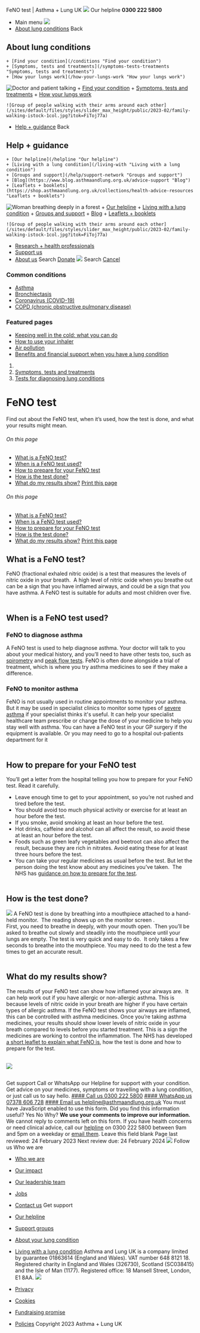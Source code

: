 
FeNO test | Asthma + Lung UK
 [![](/themes/custom/asthma-lung-uk/images/aluk-logo.png)](/ "Homepage")
 Our helpline **0300 222 5800**
* Main menu
![](/wingsuit/asthma-lung-uk/images/aluk-logo.png)
* [About lung conditions](#about "About lung conditions")
 Back
 
## About lung conditions
	+ [Find your condition](/conditions "Find your condition")
	+ [Symptoms, tests and treatments](/symptoms-tests-treatments "Symptoms, tests and treatments")
	+ [How your lungs work](/how-your-lungs-work "How your lungs work")
![Doctor and patient talking](/sites/default/files/styles/slider_max_height/public/2023-02/119589.jpg?itok=IfMKqhqJ)
	+ [Find your condition](/conditions)
	+ [Symptoms, tests and treatments](/symptoms-tests-treatments)
	+ [How your lungs work](/how-your-lungs-work)
	
	
	![Group of people walking with their arms around each other](/sites/default/files/styles/slider_max_height/public/2023-02/family-walking-istock-1col.jpg?itok=FiToj77a)
* [Help + guidance](#get-support "Help + guidance")
 Back
 
## Help + guidance
	+ [Our helpline](/helpline "Our helpline")
	+ [Living with a lung condition](/living-with "Living with a lung condition")
	+ [Groups and support](/help/support-network "Groups and support")
	+ [Blog](https://www.blog.asthmaandlung.org.uk/advice-support "Blog")
	+ [Leaflets + booklets](https://shop.asthmaandlung.org.uk/collections/health-advice-resources "Leaflets + booklets")
![Woman breathing deeply in a forest](/sites/default/files/styles/slider_max_height/public/2023-02/A%2BLUK%20Generic73.jpg?itok=IY-jWei3)
	+ [Our helpline](/helpline)
	+ [Living with a lung condition](/living-with)
	+ [Groups and support](/help/support-network)
	+ [Blog](https://www.blog.asthmaandlung.org.uk/advice-support)
	+ [Leaflets + booklets](https://shop.asthmaandlung.org.uk/collections/health-advice-resources "Leaflets and booklets about lung conditions")
	
	
	![Group of people walking with their arms around each other](/sites/default/files/styles/slider_max_height/public/2023-02/family-walking-istock-1col.jpg?itok=FiToj77a)
* [Research + health professionals](/research-health-professionals "Research + health professionals")
* [Support us](/support-us "Support us")
* [About us](/about-us "About us")
Search
[Donate](https://action.asthmaandlung.org.uk/page/99720/donate/1?ea_tracking_id=General_WebsiteALUK_Header_Regular "Donate") 
 [![](/themes/custom/asthma-lung-uk/images/aluk-logo.png)](/ "Homepage")
Search
[Cancel](#)
### Common conditions
* [Asthma](/conditions/asthma)
* [Bronchiectasis](/conditions/bronchiectasis)
* [Coronavirus (COVID-19)](/conditions/coronavirus)
* [COPD (chronic obstructive pulmonary disease)](/conditions/copd-chronic-obstructive-pulmonary-disease)
### Featured pages
* [Keeping well in the cold: what you can do](/living-with/cold-weather)
* [How to use your inhaler](/living-with/inhaler-videos)
* [Air pollution](/living-with/air-pollution)
* [Benefits and financial support when you have a lung condition](/living-with/benefits)
1. 
3. [Symptoms, tests and treatments](/symptoms-tests-treatments)
5. [Tests for diagnosing lung conditions](/symptoms-tests-treatments/tests)
# FeNO test
Find out about the FeNO test, when it’s used, how the test is done, and what your results might mean.
###### On this page
* [What is a FeNO test?](#what-is-a-feno-test-)
* [When is a FeNO test used?](#when-is-a-feno-test-used-)
* [How to prepare for your FeNO test](#how-to-prepare-for-your-feno-test-)
* [How is the test done?](#how-is-the-test-done)
* [What do my results show?](#what-do-my-results-show-)
[Print this page](javascript:window.print();) 
###### On this page
* [What is a FeNO test?](#what-is-a-feno-test-)
* [When is a FeNO test used?](#when-is-a-feno-test-used-)
* [How to prepare for your FeNO test](#how-to-prepare-for-your-feno-test-)
* [How is the test done?](#how-is-the-test-done)
* [What do my results show?](#what-do-my-results-show-)
[Print this page](javascript:window.print();) 
## What is a FeNO test?
FeNO (fractional exhaled nitric oxide) is a test that measures the levels of nitric oxide in your breath. 
A high level of nitric oxide when you breathe out can be a sign that you have inflamed airways, and could be a sign that you have asthma.
A FeNO test is suitable for adults and most children over five.   
 
## When is a FeNO test used?
### FeNO to diagnose asthma
A FeNO test is used to help diagnose asthma.
Your doctor will talk to you about your medical history, and you’ll need to have other tests too, such as [spirometry](https://www.blf.org.uk/support-for-you/breathing-tests/spirometry-and-reversibility) and [peak flow tests](https://www.blf.org.uk/support-for-you/breathing-tests/peak-flow).
FeNO is often done alongside a trial of treatment, which is where you try asthma medicines to see if they make a difference.
### FeNO to monitor asthma
FeNO is not usually used in routine appointments to monitor your asthma. But it may be used in specialist clinics to monitor some types of [severe asthma](https://www.asthma.org.uk/advice/severe-asthma/what-is-severe-asthma/) if your specialist thinks it's useful.
It can help your specialist healthcare team prescribe or change the dose of your medicine to help you stay well with asthma.
You can have a FeNO test in your GP surgery if the equipment is available. Or you may need to go to a hospital out-patients department for it  
 
## How to prepare for your FeNO test
You’ll get a letter from the hospital telling you how to prepare for your FeNO test. Read it carefully.
* Leave enough time to get to your appointment, so you’re not rushed and tired before the test.
* You should avoid too much physical activity or exercise for at least an hour before the test.
* If you smoke, avoid smoking at least an hour before the test.
* Hot drinks, caffeine and alcohol can all affect the result, so avoid these at least an hour before the test.
* Foods such as green leafy vegetables and beetroot can also affect the result, because they are rich in nitrates. Avoid eating these for at least three hours before the test.
* You can take your regular medicines as usual before the test. But let the person doing the test know about any medicines you’ve taken.
 The NHS has [guidance on how to prepare for the test](https://www.england.nhs.uk/aac/wp-content/uploads/sites/50/2021/08/Asthma-FeNO_Aac-Flyer-Design_DRAFT_v82.pdf-FINAL-no-watermarks.pdf).  
 
## How is the test done?
![](/themes/custom/asthma-lung-uk/images/slash-forward-blue.png)
A FeNO test is done by breathing into a mouthpiece attached to a hand-held monitor.  The reading shows up on the monitor screen .  
First, you need to breathe in deeply, with your mouth open.  Then you’ll be asked to breathe out slowly and steadily into the mouthpiece until your lungs are empty.
The test is very quick and easy to do.  It only takes a few seconds to breathe into the mouthpiece.
You may need to do the test a few times to get an accurate result.   
 
 
## What do my results show?
The results of your FeNO test can show how inflamed your airways are.  It can help work out if you have allergic or non-allergic asthma.
This is because levels of nitric oxide in your breath are higher if you have certain types of allergic asthma.
If the FeNO test shows your airways are inflamed, this can be controlled with asthma medicines. Once you’re taking asthma medicines, your results should show lower levels of nitric oxide in your breath compared to levels before you started treatment. This is a sign the medicines are working to control the inflammation.
The NHS has developed [a short leaflet to explain what FeNO is](https://www.england.nhs.uk/aac/wp-content/uploads/sites/50/2021/08/Asthma-FeNO_Aac-Flyer-Design_DRAFT_v82.pdf-FINAL-no-watermarks.pdf), how the test is done and how to prepare for the test.  
 
 
![](/themes/custom/asthma-lung-uk/images/slash-forward.png)
## 
 Get support
Call or WhatsApp our Helpline for support with your condition. Get advice on your medicines, symptoms or travelling with a lung condition, or just call us to say hello.
[#### Call us
 0300 222 5800](tel:+443002225800)
[#### WhatsApp us
 07378 606 728](https://wa.me/447378606728)
[#### Email us
 helpline@asthmaandlung.org.uk](mailto:helpline@asthmaandlung.org.uk)
You must have JavaScript enabled to use this form.
Did you find this information useful?
Yes
No
Why?
**We use your comments to improve our information.** We cannot reply to comments left on this form. If you have health concerns or need clinical advice, call our [helpline](/helpline) on 0300 222 5800 between 9am and 5pm on a weekday or [email them](/helpline).
Leave this field blank
Page last reviewed: 
24 February 2023
Next review due: 
24 February 2024
 [![](/sites/default/files/2023-01/footer-logo%20%281%29.png)](/ "Homepage")
Follow us
 Who we are
 
* [Who we are](/about-us/who-we-are)
* [Our impact](/about-us/our-impact)
* [Our leadership team](/about-us/our-leadership-team)
* [Jobs](/work-us)
* [Contact us](/about-us/contact-us)
 Get support
 
* [Our helpline](/helpline)
* [Support groups](/help/support-network)
* [About your lung condition](/conditions)
* [Living with a lung condition](/living-with)
Asthma and Lung UK is a company limited by guarantee 01863614 (England and Wales). VAT number 648 8121 18.
Registered charity in England and Wales (326730), Scotland (SC038415) and the Isle of Man (1177). Registered office: 18 Mansell Street, London, E1 8AA.
[![](/sites/default/files/2023-01/reg-logo%20%281%29.png)](https://www.fundraisingregulator.org.uk)
![]()
![]()
* [Privacy](/privacy-policy)
* [Cookies](/cookies-how-we-use-them)
* [Fundraising promise](/fundraising-promise)
* [Policies](/about-us/policies)
 Copyright 2023 Asthma + Lung UK
 
